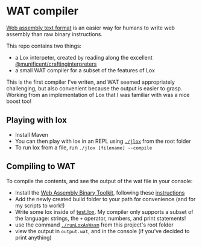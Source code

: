 # WAT compiler

[Web assembly text format](https://webassembly.org/docs/text-format/) is an easier way for humans to write web assembly than raw binary instructions.

This repo contains two things:
- a Lox interpeter, created by reading along the excellent [@munificent/craftinginterpreters](https://github.com/munificent/craftinginterpreters)
- a small WAT compiler for a subset of the features of Lox

This is the first compiler I've writen, and WAT seemed appropriately challenging, but also convenient because the output is easier to grasp. Working from an implementation of Lox that I was familiar with was a nice boost too!

## Playing with lox

- Install Maven
- You can then play with lox in an REPL using [`./jlox`](./jlox) from the root folder
- To run lox from a file, run `./jlox [filename] --compile`

## Compiling to WAT

To compile the contents, and see the output of the wat file in your console:
- Install the [Web Assembly Binary Toolkit](https://github.com/WebAssembly/wabt), following these [instructions](https://github.com/WebAssembly/wabt#cloning)
- Add the newly created build folder to your path for convenience (and for my scripts to work!)
- Write some lox inside of [test.lox](./test.lox). My compiler only supports a subset of the language: strings, the `+` operator, numbers, and print statements!
- use the command [`./runLoxAsWasm`](./runLoxAsWasm) from this project's root folder
- view the output in `output.wat`, and in the console (if you've decided to print anything)
